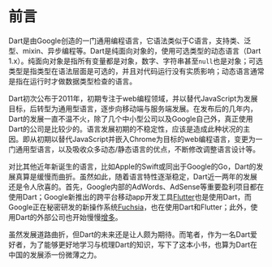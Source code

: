 # 前言

Dart是由Google创造的一门通用编程语言，它语法类似于C语言，支持类、泛型、mixin、异步编程等。Dart是纯面向对象的，使用可选类型的动态语言（Dart 1.x）。纯面向对象是指所有变量都是对象，数字、字符串甚至`null`也是对象；可选类型是指类型在语法层面是可选的，并且对代码运行没有实质影响；动态语言通常是指在运行时才做数据类型检查的语言。

Dart初次公布于2011年，初期专注于web编程领域，并以替代JavaScript为发展目标，后转型为通用型语言，逐步向移动端与服务端发展。在发布后的几年内，Dart的发展一直不温不火，除了几个中小型公司以及Google自己外，真正使用Dart的公司是比较少的。语言发展初期的不稳定性，应该是造成此种状况的主因。即从初期以替代JavaScript并嵌入Chrome为目标的web编程语言，变更为一门通用型语言，以及吸收众多动态/静态语言的优点，不断修改调整语言设计等。

对比其他近年新诞生的语言，比如Apple的Swift或同出于Google的Go，Dart的发展真算是缓慢而曲折。虽然如此，随着语言特性逐渐稳定，Dart近一两年的发展还是令人欣喜的。首先，Google内部的AdWords、AdSense等重要盈利项目都在使用Dart；Google新推出的跨平台移动app开发工具[Flutter](https://flutter.io/)也是使用Dart，而Google正在秘密研发的新操作系统[Fuchsia](https://github.com/fuchsia-mirror)，也在使用Dart和Flutter；此外，使用Dart的外部公司也开始慢慢[增多](https://www.dartlang.org/community/who-uses-dart)。

虽然发展道路曲折，但Dart的未来还是让人颇为期待。而笔者，作为一名Dart爱好者，为了能够更好地学习与梳理Dart的知识，写下了这本小书，也算为Dart在中国的发展添一份微薄之力。

